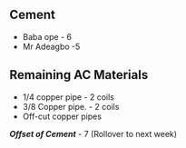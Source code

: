 ## Cement
- Baba ope - 6
- Mr Adeagbo -5


## Remaining AC Materials 
- 1/4  copper pipe - 2 coils
- 3/8 Copper pipe. - 2 coils
- Off-cut copper pipes


***Offset of Cement*** - 7 (Rollover to next week)